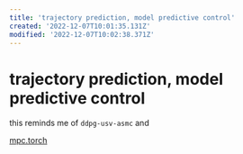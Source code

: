 ```yaml
---
title: 'trajectory prediction, model predictive control'
created: '2022-12-07T10:01:35.131Z'
modified: '2022-12-07T10:02:38.371Z'
---
```


# trajectory prediction, model predictive control

this reminds me of `ddpg-usv-asmc` and 

[mpc.torch](https://locuslab.github.io/mpc.pytorch/)
